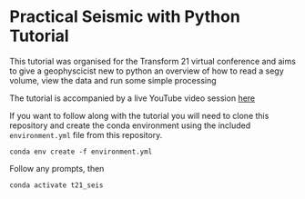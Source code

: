 # Practical Seismic with Python Tutorial
This tutorial was organised for the Transform 21 virtual conference and aims to give a geophyscicist new to python an overview of how to read a segy volume, view the data and run some simple processing <br>

The tutorial is accompanied by a live YouTube video session [here](https://www.youtube.com/watch?v=EH7u74Vyays)

If you want to follow along with the tutorial you will need to clone this repository and create the conda environment using the included `environment.yml` file from this repository.

```shell
conda env create -f environment.yml
```
Follow any prompts, then
```shell
conda activate t21_seis 
```
